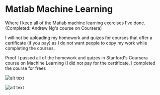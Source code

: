# Matlab Machine Learning
Where I keep all of the Matlab machine learning exercises I've done. (Completed: Andrew Ng's course on Coursera)

I will not be uploading my homework and quizes for courses that offer a certificate (if you pay) as I do not want people to copy my work while completing the courses. 

Proof I passed all of the homework and quizes in Stanford's Coursera course on Machine Learning (I did not pay for the certificate, I completed the course for free):

![alt text](https://github.com/JayThibs/Matlab-Machine-Learning-Exercises/blob/master/Machine%20Learning%20by%20Ng%20COMPLETED.png "ML Stanford completed")

![alt text](https://github.com/JayThibs/Matlab-Machine-Learning-Exercises/blob/master/Machine%20Learning%20by%20Ng%20COMPLETED%202.png "ML Stanford completed 2")
